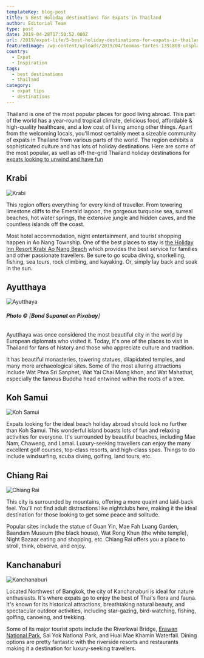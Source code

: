 ```yaml
---
templateKey: blog-post
title: 5 Best Holiday destinations for Expats in Thailand
author: Editorial Team
type: post
date: 2019-04-28T17:50:52.000Z
url: /2019/expat-life/5-best-holiday-destinations-for-expats-in-thailand/
featuredimage: /wp-content/uploads/2019/04/toomas-tartes-1391808-unsplash.jpg
country:
  - Expat
  - Inspiration
tags:
  - best destinations
  - thailand
category:
  - expat tips
  - destinations
---
```


Thailand is one of the most popular places for good living abroad. This part of the world has a year-round tropical climate, delicious food, affordable & high-quality healthcare, and a low cost of living among other things. Apart from the welcoming locals, you'll most certainly meet a sizeable community of expats in Thailand from various parts of the world. The region exhibits a sophisticated culture and has lots of holiday destinations. Here are some of the most popular, as well as off-the-grid Thailand holiday destinations for <a  href="https://www.thexpatmagazine.com/thexpatmagazine-wp/2014/expat-life/8-things-changed-forever-since-live-abroad/"  target="_blank" rel="noopener noreferrer" rel="noopener">expats looking to unwind and have fun</a>

## **Krabi**

![Krabi](/img/uploads/2019/04/andrzej-suwara-1155153-unsplash.jpg)

This region offers everything for every kind of traveller. From towering limestone cliffs to the Emerald lagoon, the gorgeous turquoise sea, surreal beaches, hot water springs, the extensive jungle and hidden caves, and the countless islands off the coast.

Most hotel accommodation, night entertainment, and tourist shopping happen in Ao Nang Township. One of the best places to stay is <a href="https://www.krabi.holidayinnresorts.com/en/home"  target="_blank" rel="noopener noreferrer" rel="noopener">the Holiday Inn Resort Krabi Ao Nang Beach</a> which provides the best service for families and other passionate travellers. Be sure to go scuba diving, snorkelling, fishing, sea tours, rock climbing, and kayaking. Or, simply lay back and soak in the sun.

## **Ayutthaya**

![Ayutthaya](/img/uploads/2019/04/ayutthaya-2033589_1920.jpg)

###### **Photo ©** [**Bond Supanat on Pixabay**]

Ayutthaya was once considered the most beautiful city in the world by European diplomats who visited it. Today, it's one of the places to visit in Thailand for fans of history and those who appreciate culture and tradition.

It has beautiful monasteries, towering statues, dilapidated temples, and many more archaeological sites. Some of the most alluring attractions include Wat Phra Sri Sanphet, Wat Yai Chai Mong khon, and Wat Mahathat, especially the famous Buddha head entwined within the roots of a tree.

## **Koh Samui**

![Koh Samui](/img/uploads/2019/04/rebecca-cairns-1411956-unsplash.jpg)

Expats looking for the ideal beach holiday abroad should look no further than Koh Samui. This wonderful island boasts lots of fun and relaxing activities for everyone. It's surrounded by beautiful beaches, including Mae Nam, Chaweng, and Lamai. Luxury-seeking travellers can enjoy the many excellent golf courses, top-class resorts, and high-class spas. Things to do include windsurfing, scuba diving, golfing, land tours, etc.

## **Chiang Rai**

![Chiang Rai](/img/uploads/2019/04/rob-king-1443281-unsplash.jpg)

This city is surrounded by mountains, offering a more quaint and laid-back feel. You'll not find adult distractions like nightclubs here, making it the ideal destination for those looking to get some peace and solitude.

Popular sites include the statue of Guan Yin, Mae Fah Luang Garden, Baandam Museum (the black house), Wat Rong Khun (the white temple), Night Bazaar eating and shopping, etc. Chiang Rai offers you a place to stroll, think, observe, and enjoy.

## **Kanchanaburi**

![Kanchanaburi](/img/uploads/2019/04/waterfall-3182326_1920.jpg)

Located Northwest of Bangkok, the city of Kanchanaburi is ideal for nature enthusiasts. It's where expats go to enjoy the best of Thai's flora and fauna. It's known for its historical attractions, breathtaking natural beauty, and spectacular outdoor activities, including star-gazing, bird-watching, fishing, golfing, canoeing, and trekking.

Some of its major tourist spots include the Riverkwai Bridge, <a href="https://www.tourismthailand.org/Attraction/Erawan-National-Park--286"  target="_blank" rel="noopener noreferrer" rel="noopener">Erawan National Park</a>, Sai Yok National Park, and Huai Mae Khamin Waterfall. Dining options are pretty fantastic with the riverside resorts and restaurants making it a destination for luxury-seeking travellers.
